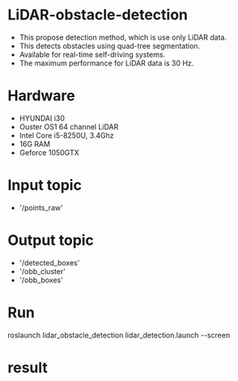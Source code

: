 # LiDAR-obstacle-detection
* This propose detection method, which is use only LiDAR data.
* This detects obstacles using quad-tree segmentation.
* Available for real-time self-driving systems.
* The maximum performance for LiDAR data is 30 Hz.

# Hardware
* HYUNDAI i30
* Ouster OS1 64 channel LiDAR
* Intel Core i5-8250U, 3.4Ghz
* 16G RAM
* Geforce 1050GTX

# Input topic
* '/points_raw'

# Output topic
* '/detected_boxes'
* '/obb_cluster'
* '/obb_boxes'

# Run 
roslaunch lidar_obstacle_detection lidar_detection.launch --screen 


# result
